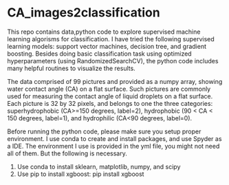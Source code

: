 # CA_images2classification
This repo contains data,python code to explore supervised machine learning algorisms for classification. I have tried the following supervised learning models: support vector machines, decision tree, and gradient boosting. Besides doing basic classification task using optimized hyperparameters (using RandomizedSearchCV), the python code includes many helpful routines to visualize the results. 

The data comprised of 99 pictures and provided as a numpy array, showing water contact angle (CA) on a flat surface. Such pictures are commonly used for measuring the contact angle of liquid droplets on a flat surface. Each picture is 32 by 32 pixels, and belongs to one the three categories: superhydrophobic (CA>=150 degrees, label=2), hydrophobic (90 < CA < 150 degrees, label=1), and hydrophilic (CA<90 degrees, label=0). 

Before running the python code, please make sure you setup proper environment. I use conda to create and install packages, and use Spyder as a IDE. The environment I use is provided in the yml file, you might not need all of them. But the following is necessary.
1. Use conda to install sklearn, matplotlib, numpy, and scipy
2. Use pip to install xgboost: pip install xgboost
